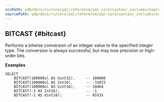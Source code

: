 ```yaml
---
vcsPath: ydb/docs/ru/core/yql/reference/yql-core/syntax/_includes/expressions/bitcast.md
sourcePath: ydb/docs/ru/core/yql/reference/yql-core/syntax/_includes/expressions/bitcast.md
---
```

## BITCAST {#bitcast}
Performs a bitwise conversion of an integer value to the specified integer type. The conversion is always successful, but may lose precision or high-order bits.

**Examples**
```yql
SELECT
    BITCAST(100000ul AS Uint32),     -- 100000
    BITCAST(100000ul AS Int16),      -- -31072
    BITCAST(100000ul AS Uint16),     -- 34464
    BITCAST(-1 AS Int16),            -- -1
    BITCAST(-1 AS Uint16);           -- 65535
```
